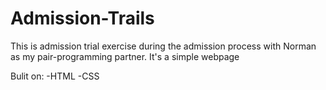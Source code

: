 # Admission-Trails
 This is admission trial exercise during the admission process with Norman as my pair-programming partner. It's a simple webpage

Bulit on:
 -HTML
 -CSS